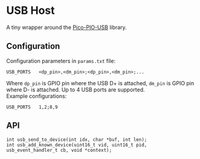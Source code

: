 # USB Host
A tiny wrapper around the [Pico-PIO-USB](https://github.com/sekigon-gonnoc/Pico-PIO-USB) library.

## Configuration
Configuration parameters in `params.txt` file:  
```
USB_PORTS   <dp_pin>,<dm_pin>;<dp_pin>,<dm_pin>;...
```
Where `dp_pin` is GPIO pin where the USB D+ is attached, `dm_pin` is GPIO pin where D- is attached. Up to 4 USB ports are supported.  
Example configurations:
```
USB_PORTS	1,2;8,9
```

## API
```
int usb_send_to_device(int idx, char *buf, int len);
int usb_add_known_device(uint16_t vid, uint16_t pid, usb_event_handler_t cb, void *context);
```
